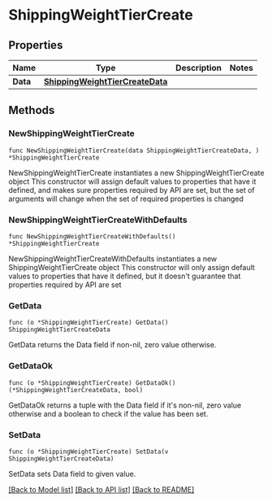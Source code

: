 # ShippingWeightTierCreate

## Properties

Name | Type | Description | Notes
------------ | ------------- | ------------- | -------------
**Data** | [**ShippingWeightTierCreateData**](ShippingWeightTierCreateData.md) |  | 

## Methods

### NewShippingWeightTierCreate

`func NewShippingWeightTierCreate(data ShippingWeightTierCreateData, ) *ShippingWeightTierCreate`

NewShippingWeightTierCreate instantiates a new ShippingWeightTierCreate object
This constructor will assign default values to properties that have it defined,
and makes sure properties required by API are set, but the set of arguments
will change when the set of required properties is changed

### NewShippingWeightTierCreateWithDefaults

`func NewShippingWeightTierCreateWithDefaults() *ShippingWeightTierCreate`

NewShippingWeightTierCreateWithDefaults instantiates a new ShippingWeightTierCreate object
This constructor will only assign default values to properties that have it defined,
but it doesn't guarantee that properties required by API are set

### GetData

`func (o *ShippingWeightTierCreate) GetData() ShippingWeightTierCreateData`

GetData returns the Data field if non-nil, zero value otherwise.

### GetDataOk

`func (o *ShippingWeightTierCreate) GetDataOk() (*ShippingWeightTierCreateData, bool)`

GetDataOk returns a tuple with the Data field if it's non-nil, zero value otherwise
and a boolean to check if the value has been set.

### SetData

`func (o *ShippingWeightTierCreate) SetData(v ShippingWeightTierCreateData)`

SetData sets Data field to given value.



[[Back to Model list]](../README.md#documentation-for-models) [[Back to API list]](../README.md#documentation-for-api-endpoints) [[Back to README]](../README.md)


